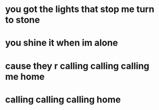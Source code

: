 # you got the lights that stop me turn to stone
# you shine it when im alone
# cause they r calling calling calling me home
# calling calling calling home
